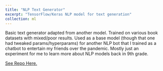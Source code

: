 ```yaml
---
title: "NLP Text Generator"
excerpt: "TensorFlow/Keras NLP model for text generation"
collection: ml
---
```


Basic text generator adapted from another model. Trained on various book datasets with mixed/poor results. Used as a base model (though that one had tweaked params/hyperparams) for another NLP bot that I trained as a chatbot to entertain my friends over the pandemic. Mostly just an experiment for me to learn more about NLP models back in 9th grade.

[See Repo Here.](https://github.com/charlietharas/tf-potterbot)